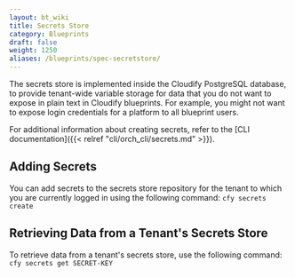 ```yaml
---
layout: bt_wiki
title: Secrets Store
category: Blueprints
draft: false
weight: 1250
aliases: /blueprints/spec-secretstore/
---
```


The secrets store is implemented inside the Cloudify PostgreSQL database, to provide tenant-wide variable storage for data that you do not want to expose in plain text in Cloudify blueprints. For example, you might not want to expose login credentials for a platform to all blueprint users.

For additional information about creating secrets, refer to the [CLI documentation]({{< relref "cli/orch_cli/secrets.md" >}}).

## Adding Secrets

You can add secrets to the secrets store repository for the tenant to which you are currently logged in using the following command:
```cfy secrets create ```


## Retrieving Data from a Tenant's Secrets Store

To retrieve data from a tenant's secrets store, use the following command:
```cfy secrets get SECRET-KEY```


